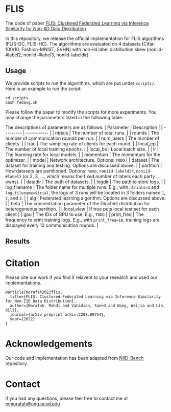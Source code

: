 # FLIS

The code of paper [FLIS: Clustered Federated Learning via Inference Similarity for Non-IID Data Distribution](https://arxiv.org/abs/2208.09754).

In this repository, we release the official implementation for FLIS algorithms (FLIS-DC, FLIS-HC). The algorithms are evaluated on 4 datasets (Cifar-100/10, Fashion-MNIST, SVHN) with non-iid label distribution skew (noniid-#label2, noniid-#label3, noniid-labeldir).


## Usage

We provide scripts to run the algorithms, which are put under `scripts/`. Here is an example to run the script:
```
cd scripts
bash fedavg.sh
```
Please follow the paper to modify the scripts for more experiments. You may change the parameters listed in the following table.

The descriptions of parameters are as follows:
| Parameter | Description |
| --------- | ----------- |
| ntrials      | The number of total runs. |
| rounds       | The number of communication rounds per run. |
| num_users    | The number of clients. |
| frac         | The sampling rate of clients for each round. |
| local_ep     | The number of local training epochs. |
| local_bs     | Local batch size. |
| lr           | The learning rate for local models. |
| momentum     | The momentum for the optimizer. |
| model        | Network architecture. Options: `TODO` |
| dataset      | The dataset for training and testing. Options are discussed above. |
| partition    | How datasets are partitioned. Options: `homo`, `noniid-labeldir`, `noniid-#label1` (or 2, 3, ..., which means the fixed number of labels each party owns). |
| datadir      | The path of datasets. |
| logdir       | The path to store logs. |
| log_filename | The folder name for multiple runs. E.g., with `ntrials=3` and `log_filename=$trial`, the logs of 3 runs will be located in 3 folders named `1`, `2`, and `3`. |
| alg          | Federated learning algorithm. Options are discussed above. |
| beta         | The concentration parameter of the Dirichlet distribution for heterogeneous partition. |
| local_view   | If true puts local test set for each client |
| gpu          | The IDs of GPU to use. E.g., `TODO` |
| print_freq   | The frequency to print training logs. E.g., with `print_freq=10`, training logs are displayed every 10 communication rounds. |

## Results

<!---
{% comment %} 
### Partition: `non-iid-#label2`
| Algorithm      | FMNIST | CIFAR-10 | SVHN   |
| ---            | ---    | ---      | ---    |
| `FedIS-DC`     | 97.96% | 91.47%   | 95.63% |
| `FedIS-HC`    | 97.41% | 84.06%   | 93.57% |


### Partition: `non-iid-#label3`
| Algorithm      | FMNIST | CIFAR-10 | SVHN   |
| ---            | ---    | ---      | ---    |
| `FedIS-DC`     | 96.03% | 84.36%   | 93.30% |
| `FedIS-HC`    | 94.48% | 75.60%   | 90.36% |


### Partition: `non-iid-labeldir(beta=0.1)`
| Algorithm      | FMNIST | CIFAR-10 | SVHN   |
| ---            | ---    | ---      | ---    |
| `FedIS-DC`     | 86.89% | 62.96%   | 82.02% |
| `FedIS-HC`    | 79.63% | 54.11%   | 66.89% |
{% endcomment %}
-->

# Citation 
Please cite our work if you find it relavent to your research and used our implementations. 
```
@article{morafah2022flis,
  title={FLIS: Clustered Federated Learning via Inference Similarity for Non-IID Data Distribution},
  author={Morafah, Mahdi and Vahidian, Saeed and Wang, Weijia and Lin, Bill},
  journal={arXiv preprint arXiv:2208.09754},
  year={2022}
}
```

# Acknowledgements

Our code and implementation has been adapted from [NIID-Bench](https://github.com/Xtra-Computing/NIID-Bench) repository. 

# Contact 
If you had any questions, please feel free to contact me at mmorafah@eng.ucsd.edu
